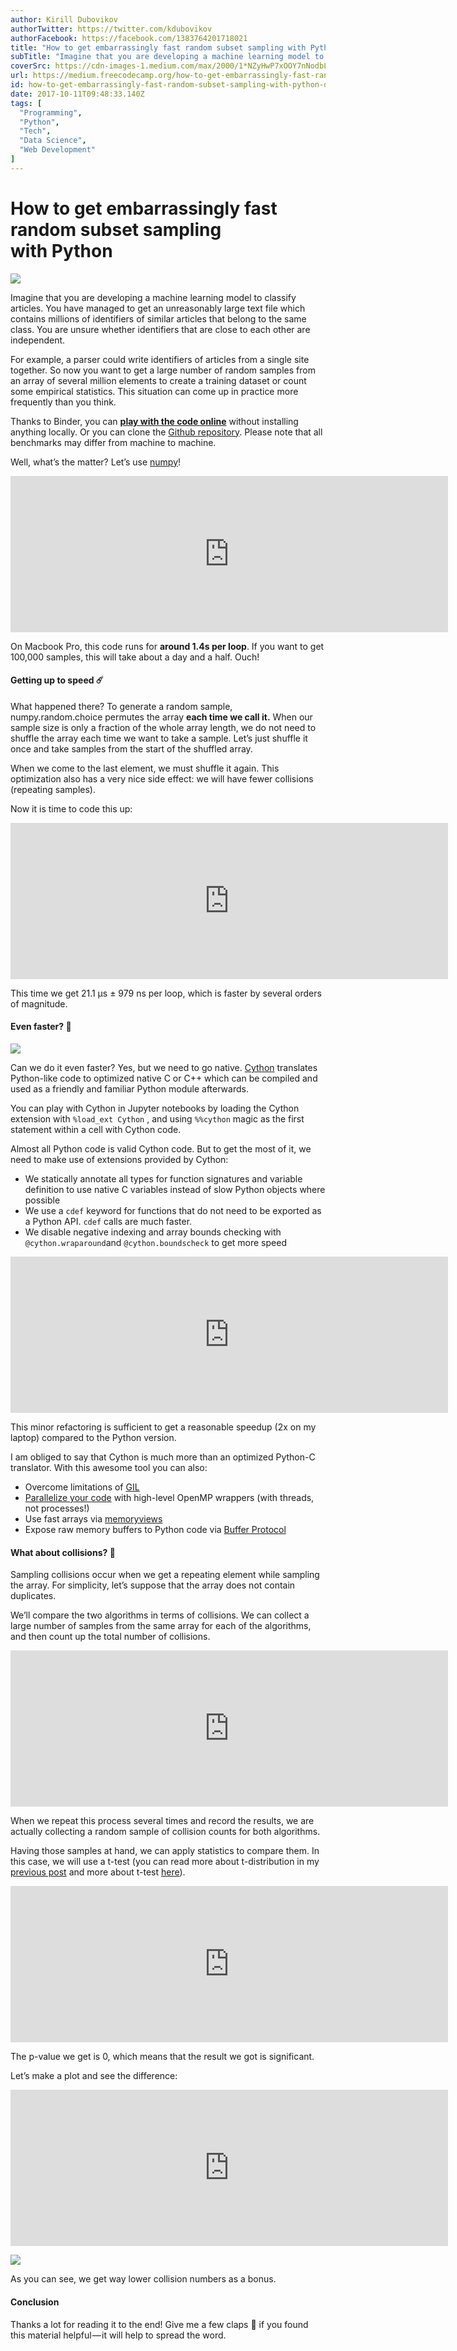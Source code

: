 ```yaml
---
author: Kirill Dubovikov
authorTwitter: https://twitter.com/kdubovikov
authorFacebook: https://facebook.com/1383764201718021
title: "How to get embarrassingly fast random subset sampling with Python"
subTitle: "Imagine that you are developing a machine learning model to classify articles. You have managed to get an unreasonably large text file wh..."
coverSrc: https://cdn-images-1.medium.com/max/2000/1*NZyHwP7xOOY7nNodbLbF3g.jpeg
url: https://medium.freecodecamp.org/how-to-get-embarrassingly-fast-random-subset-sampling-with-python-da9b27d494d9
id: how-to-get-embarrassingly-fast-random-subset-sampling-with-python-da9b27d494d9
date: 2017-10-11T09:48:33.140Z
tags: [
  "Programming",
  "Python",
  "Tech",
  "Data Science",
  "Web Development"
]
---
```

# How to get embarrassingly fast random subset sampling with Python







![](https://cdn-images-1.medium.com/max/2000/1*NZyHwP7xOOY7nNodbLbF3g.jpeg)







Imagine that you are developing a machine learning model to classify articles. You have managed to get an unreasonably large text file which contains millions of identifiers of similar articles that belong to the same class. You are unsure whether identifiers that are close to each other are independent.

For example, a parser could write identifiers of articles from a single site together. So now you want to get a large number of random samples from an array of several million elements to create a training dataset or count some empirical statistics. This situation can come up in practice more frequently than you think.

Thanks to Binder, you can [**play with the code online**](https://beta.mybinder.org/v2/gh/kdubovikov/fastsampling/master) without installing anything locally. Or you can clone the [Github repository](https://github.com/kdubovikov/fastsampling). Please note that all benchmarks may differ from machine to machine.

Well, what’s the matter? Let’s use [numpy](http://www.numpy.org)!





<iframe width="700" height="250" src="https://medium.freecodecamp.org/media/95bd58563cd9553fae236a00bba5aad6?postId=da9b27d494d9" data-media-id="95bd58563cd9553fae236a00bba5aad6" data-thumbnail="https://i.embed.ly/1/image?url=https%3A%2F%2Favatars2.githubusercontent.com%2Fu%2F832185%3Fv%3D4%26s%3D400&amp;key=a19fcc184b9711e1b4764040d3dc5c07" allowfullscreen="" frameborder="0"></iframe>





On Macbook Pro, this code runs for **around 1.4s per loop**. If you want to get 100,000 samples, this will take about a day and a half. Ouch!

#### Getting up to speed ☄️

What happened there? To generate a random sample, numpy.random.choice permutes the array **each time we call it.** When our sample size is only a fraction of the whole array length, we do not need to shuffle the array each time we want to take a sample. Let’s just shuffle it once and take samples from the start of the shuffled array.

When we come to the last element, we must shuffle it again. This optimization also has a very nice side effect: we will have fewer collisions (repeating samples).

Now it is time to code this up:





<iframe width="700" height="250" src="https://medium.freecodecamp.org/media/404ae50abf21d8b6a2b1b34642e2a6ae?postId=da9b27d494d9" data-media-id="404ae50abf21d8b6a2b1b34642e2a6ae" data-thumbnail="https://i.embed.ly/1/image?url=https%3A%2F%2Favatars2.githubusercontent.com%2Fu%2F832185%3Fv%3D4%26s%3D400&amp;key=a19fcc184b9711e1b4764040d3dc5c07" allowfullscreen="" frameborder="0"></iframe>





This time we get 21.1 µs ± 979 ns per loop, which is faster by several orders of magnitude.

#### Even faster? 🚀



![](https://cdn-images-1.medium.com/max/1600/1*JXF21j3Z9zt16aysLEb-Tw.jpeg)



Can we do it even faster? Yes, but we need to go native. [Cython](http://cython.org) translates Python-like code to optimized native C or C++ which can be compiled and used as a friendly and familiar Python module afterwards.

You can play with Cython in Jupyter notebooks by loading the Cython extension with `%load_ext Cython` , and using `%%cython` magic as the first statement within a cell with Cython code.

Almost all Python code is valid Cython code. But to get the most of it, we need to make use of extensions provided by Cython:

*   We statically annotate all types for function signatures and variable definition to use native C variables instead of slow Python objects where possible
*   We use a `cdef` keyword for functions that do not need to be exported as a Python API. `cdef` calls are much faster.
*   We disable negative indexing and array bounds checking with `@cython.wraparound`and `@cython.boundscheck` to get more speed





<iframe width="700" height="250" src="https://medium.freecodecamp.org/media/dd9594cf6cf34de7c7855f383d5bac1c?postId=da9b27d494d9" data-media-id="dd9594cf6cf34de7c7855f383d5bac1c" data-thumbnail="https://i.embed.ly/1/image?url=https%3A%2F%2Favatars2.githubusercontent.com%2Fu%2F832185%3Fv%3D4%26s%3D400&amp;key=a19fcc184b9711e1b4764040d3dc5c07" allowfullscreen="" frameborder="0"></iframe>





This minor refactoring is sufficient to get a reasonable speedup (2x on my laptop) compared to the Python version.

I am obliged to say that Cython is much more than an optimized Python-C translator. With this awesome tool you can also:

*   Overcome limitations of [GIL](https://www.google.ru/url?sa=t&rct=j&q=&esrc=s&source=web&cd=6&cad=rja&uact=8&ved=0ahUKEwjQlqzs6eDWAhXhCJoKHW0mD0cQFghFMAU&url=https%3A%2F%2Fwiki.python.org%2Fmoin%2FGlobalInterpreterLock&usg=AOvVaw20YulOZd6sYn-anu5E4rz4)
*   [Parallelize your code](http://cython.readthedocs.io/en/latest/src/userguide/parallelism.html) with high-level OpenMP wrappers (with threads, not processes!)
*   Use fast arrays via [memoryviews](http://cython.readthedocs.io/en/latest/src/userguide/memoryviews.html)
*   Expose raw memory buffers to Python code via [Buffer Protocol](http://cython.readthedocs.io/en/latest/src/userguide/buffer.html)

#### What about collisions? 🎲

Sampling collisions occur when we get a repeating element while sampling the array. For simplicity, let’s suppose that the array does not contain duplicates.

We’ll compare the two algorithms in terms of collisions. We can collect a large number of samples from the same array for each of the algorithms, and then count up the total number of collisions.





<iframe width="700" height="250" src="https://medium.freecodecamp.org/media/b27d6ec4c17bcbe1ccf2e0dd06affe96?postId=da9b27d494d9" data-media-id="b27d6ec4c17bcbe1ccf2e0dd06affe96" data-thumbnail="https://i.embed.ly/1/image?url=https%3A%2F%2Favatars2.githubusercontent.com%2Fu%2F832185%3Fv%3D4%26s%3D400&amp;key=a19fcc184b9711e1b4764040d3dc5c07" allowfullscreen="" frameborder="0"></iframe>





When we repeat this process several times and record the results, we are actually collecting a random sample of collision counts for both algorithms.

Having those samples at hand, we can apply statistics to compare them. In this case, we will use a t-test (you can read more about t-distribution in my [previous post](https://medium.freecodecamp.org/the-t-distribution-a-key-statistical-concept-discovered-by-a-beer-brewery-dbfdc693184) and more about t-test [here](http://www.statisticshowto.com/probability-and-statistics/t-test/)).





<iframe width="700" height="250" src="https://medium.freecodecamp.org/media/22d6880159340f1df701838a54fad62c?postId=da9b27d494d9" data-media-id="22d6880159340f1df701838a54fad62c" data-thumbnail="https://i.embed.ly/1/image?url=https%3A%2F%2Favatars2.githubusercontent.com%2Fu%2F832185%3Fv%3D4%26s%3D400&amp;key=a19fcc184b9711e1b4764040d3dc5c07" allowfullscreen="" frameborder="0"></iframe>





The p-value we get is 0, which means that the result we got is significant.

Let’s make a plot and see the difference:





<iframe width="700" height="250" src="https://medium.freecodecamp.org/media/220e858210d4d798447bce42ea7235f3?postId=da9b27d494d9" data-media-id="220e858210d4d798447bce42ea7235f3" data-thumbnail="https://i.embed.ly/1/image?url=https%3A%2F%2Favatars2.githubusercontent.com%2Fu%2F832185%3Fv%3D4%26s%3D400&amp;key=a19fcc184b9711e1b4764040d3dc5c07" allowfullscreen="" frameborder="0"></iframe>







![](https://cdn-images-1.medium.com/max/1600/1*FZquEFfe47SUXzzPBCFx0w.jpeg)



As you can see, we get way lower collision numbers as a bonus.

#### Conclusion

Thanks a lot for reading it to the end! Give me a few claps 👏 if you found this material helpful — it will help to spread the word.









